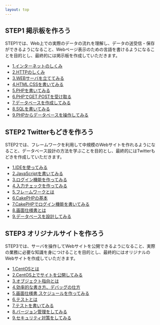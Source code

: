 ```yaml
---
layout: top
---
```

## STEP1 掲示板を作ろう
STEP1では、Web上での実際のデータの流れを理解し、データの送受信・保存ができるようになること、Webページ表示のための言語を書けるようになることを目的とし、最終的には掲示板を作成していただきます。

* [1.インターネットのしくみ](1/1.html)
* [2.HTTPのしくみ](1/2.html)
* [3.WEBサーバを立ててみる](1/3.html)
* [4.HTML,CSSを書いてみる](1/4.html)
* [5.PHPを書いてみる](1/5.html)
* [6.PHPでGET,POSTを受け取る](1/6.html)
* [7.データベースを作成してみる](1/7.html)
* [8.SQLを書いてみる](1/8.html)
* [9.PHPからデータベースを操作してみる](1/9.html)

## STEP2 Twitterもどきを作ろう
STEP2では、フレームワークを利用して中規模のWebサイトを作れるようになること、データベース設計の方法を学ぶことを目的とし、最終的にはTwitterもどきを作成していただきます。

* [1.IDEを使ってみる](2/1.html)
* [2.JavaScriptを書いてみる](2/2.html)
* [3.ログイン機能を作ってみる](2/3.html)
* [4.入力チェックを作ってみる](2/4.html)
* [5.フレームワークとは](2/5.html)
* [6.CakePHPの基本](2/6.html)
* [7.CakePHPでログイン機能を書いてみる](2/7.html)
* [8.画面仕様書とは](2/8.html)
* [9.データベースを設計してみる](2/9.html)

## STEP3 オリジナルサイトを作ろう
STEP3では、サーバを操作してWebサイトを公開できるようになること、実際の業務に必要な知識を身につけることを目的とし、最終的にはオリジナルのWebサイトを作成していただきます。

* [1.CentOSとは](3/1.html)
* [2.CentOS上でサイトを公開してみる](3/2.html)
* [3.オブジェクト指向とは](3/3.html)
* [4.効率的な書き方、デバッグの仕方](3/4.html)
* [5.画面仕様書,スケジュールを作ってみる](3/5.html)
* [6.テストとは](3/6.html)
* [7.テストを書いてみる](3/7.html)
* [8.バージョン管理をしてみる](3/8.html)
* [9.セキュリティ対策をしてみる](3/9.html)